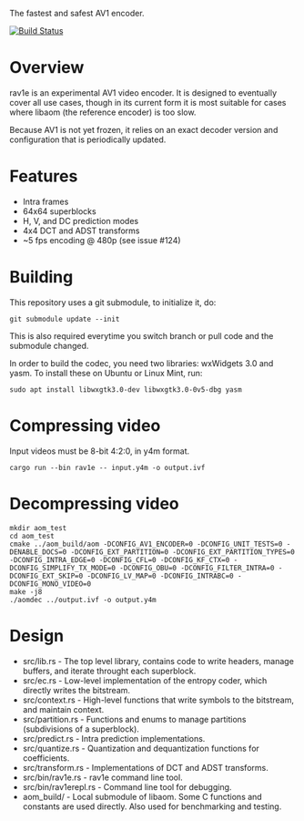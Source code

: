 The fastest and safest AV1 encoder.

[![Build Status](https://travis-ci.org/xiph/rav1e.svg?branch=master)](https://travis-ci.org/xiph/rav1e)

# Overview

rav1e is an experimental AV1 video encoder. It is designed to eventually cover all use cases, though in its current form it is most suitable for cases where libaom (the reference encoder) is too slow.

Because AV1 is not yet frozen, it relies on an exact decoder version and configuration that is periodically updated.

# Features

* Intra frames
* 64x64 superblocks
* H, V, and DC prediction modes
* 4x4 DCT and ADST transforms
* ~5 fps encoding @ 480p (see issue #124)

# Building

This repository uses a git submodule, to initialize it, do:

```
git submodule update --init
```

This is also required everytime you switch branch or pull code and the submodule changed.

In order to build the codec, you need two libraries: wxWidgets 3.0 and yasm. To install these on Ubuntu or Linux Mint, run:

```
sudo apt install libwxgtk3.0-dev libwxgtk3.0-0v5-dbg yasm
```

# Compressing video

Input videos must be 8-bit 4:2:0, in y4m format.

```
cargo run --bin rav1e -- input.y4m -o output.ivf
```
# Decompressing video

```
mkdir aom_test
cd aom_test
cmake ../aom_build/aom -DCONFIG_AV1_ENCODER=0 -DCONFIG_UNIT_TESTS=0 -DENABLE_DOCS=0 -DCONFIG_EXT_PARTITION=0 -DCONFIG_EXT_PARTITION_TYPES=0 -DCONFIG_INTRA_EDGE=0 -DCONFIG_CFL=0 -DCONFIG_KF_CTX=0 -DCONFIG_SIMPLIFY_TX_MODE=0 -DCONFIG_OBU=0 -DCONFIG_FILTER_INTRA=0 -DCONFIG_EXT_SKIP=0 -DCONFIG_LV_MAP=0 -DCONFIG_INTRABC=0 -DCONFIG_MONO_VIDEO=0
make -j8
./aomdec ../output.ivf -o output.y4m
```

# Design

* src/lib.rs - The top level library, contains code to write headers, manage buffers, and iterate throught each superblock.
* src/ec.rs - Low-level implementation of the entropy coder, which directly writes the bitstream.
* src/context.rs - High-level functions that write symbols to the bitstream, and maintain context.
* src/partition.rs - Functions and enums to manage partitions (subdivisions of a superblock).
* src/predict.rs - Intra prediction implementations.
* src/quantize.rs - Quantization and dequantization functions for coefficients.
* src/transform.rs - Implementations of DCT and ADST transforms.
* src/bin/rav1e.rs - rav1e command line tool.
* src/bin/rav1erepl.rs - Command line tool for debugging.
* aom_build/ - Local submodule of libaom. Some C functions and constants are used directly. Also used for benchmarking and testing.
